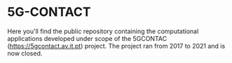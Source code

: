 # 5G-CONTACT

Here you'll find the public repository containing the computational applications developed under scope of the 5GCONTAC (https://5gcontact.av.it.pt) project.
The project ran from 2017 to 2021 and is now closed.
